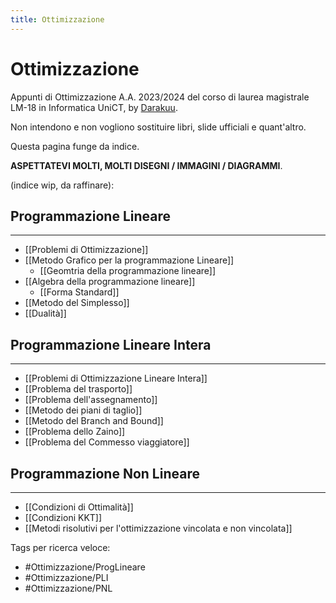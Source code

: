 ```yaml
---
title: Ottimizzazione
---
```

# Ottimizzazione

Appunti di Ottimizzazione  A.A. 2023/2024 del corso di laurea magistrale LM-18 in Informatica UniCT, by [Darakuu](https://github.com/Darakuu). 

Non intendono e non vogliono sostituire libri, slide ufficiali e quant'altro. 

Questa pagina funge da indice.

**ASPETTATEVI MOLTI, MOLTI DISEGNI / IMMAGINI / DIAGRAMMI**.

(indice wip, da raffinare):
## Programmazione Lineare
---

- [[Problemi di Ottimizzazione]]
- [[Metodo Grafico per la programmazione Lineare]]
	- [[Geomtria della programmazione lineare]]
- [[Algebra della programmazione lineare]]
	- [[Forma Standard]]
- [[Metodo del Simplesso]]
- [[Dualità]]

## Programmazione Lineare Intera
---

- [[Problemi di Ottimizzazione Lineare Intera]]
- [[Problema del trasporto]]
- [[Problema dell'assegnamento]]
- [[Metodo dei piani di taglio]]
- [[Metodo del Branch and Bound]]
- [[Problema dello Zaino]]
- [[Problema del Commesso viaggiatore]]

## Programmazione Non Lineare
---

- [[Condizioni di Ottimalità]]
- [[Condizioni KKT]]
- [[Metodi risolutivi per l'ottimizzazione vincolata e non vincolata]]

Tags per ricerca veloce:
- #Ottimizzazione/ProgLineare
- #Ottimizzazione/PLI 
- #Ottimizzazione/PNL

